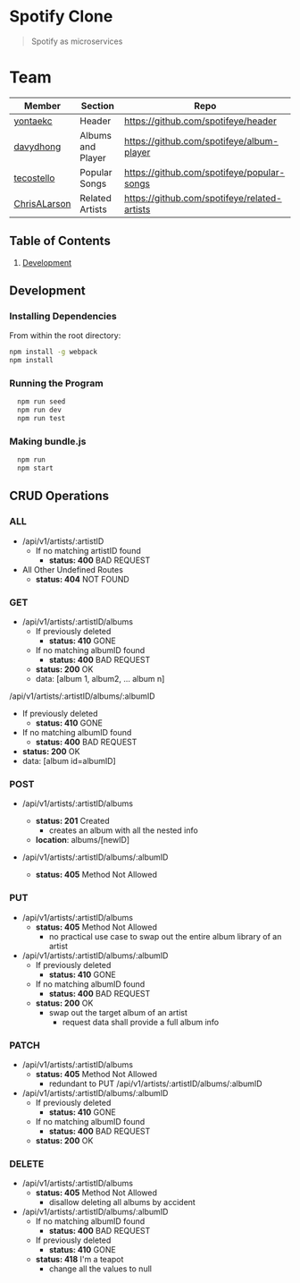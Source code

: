 # Spotify Clone

> Spotify as microservices

# Team

| Member                                          | Section           | Repo                                         |
| ----------------------------------------------- | ----------------- | -------------------------------------------- |
| [yontaekc](https://github.com/yontaekc)         | Header            | https://github.com/spotifeye/header          |
| [davydhong](https://github.com/davydhong)       | Albums and Player | https://github.com/spotifeye/album-player    |
| [tecostello](https://github.com/tecostello)     | Popular Songs     | https://github.com/spotifeye/popular-songs   |
| [ChrisALarson](https://github.com/ChrisALarson) | Related Artists   | https://github.com/spotifeye/related-artists |



## Table of Contents

<!-- 1. [Usage](#Usage) -->
<!-- 1. [Requirements](#requirements) -->
1. [Development](#development)

<!-- ## Usage

> In construction -->

<!-- ## Requirements

An `nvmrc` file is included if using [nvm](https://github.com/creationix/nvm).

- Node 6.13.0
- etc -->

## Development

### Installing Dependencies

From within the root directory:

```sh
npm install -g webpack
npm install
```

### Running the Program

```sh
  npm run seed
  npm run dev
  npm run test
```

### Making bundle.js

```sh
  npm run 
  npm start
```


## CRUD Operations
### ALL 
- /api/v1/artists/:artistID
  - If no matching artistID found
    - **status: 400** BAD REQUEST
- All Other Undefined Routes
  - **status: 404** NOT FOUND


### GET
- /api/v1/artists/:artistID/albums
  - If previously deleted
    - **status: 410** GONE
  - If no matching albumID found
    - **status: 400** BAD REQUEST
  - **status: 200** OK 
  - data: [album 1, album2, ... album n] 

/api/v1/artists/:artistID/albums/:albumID
  - If previously deleted
    - **status: 410** GONE
  - If no matching albumID found
    - **status: 400** BAD REQUEST
  - **status: 200** OK
  - data: [album id=albumID] 


### POST
- /api/v1/artists/:artistID/albums
  - **status: 201** Created
    - creates an album with all the nested info
  - **location**: albums/[newID]
  
- /api/v1/artists/:artistID/albums/:albumID
  - **status: 405** Method Not Allowed

### PUT
- /api/v1/artists/:artistID/albums
  - **status: 405** Method Not Allowed
    - no practical use case to swap out the entire album library of an artist
- /api/v1/artists/:artistID/albums/:albumID
  - If previously deleted
    - **status: 410** GONE
  - If no matching albumID found
    - **status: 400** BAD REQUEST
  - **status: 200** OK
    - swap out the target album of an artist
      - request data shall provide a full album info



### PATCH
- /api/v1/artists/:artistID/albums
  - **status: 405** Method Not Allowed
    - redundant to PUT /api/v1/artists/:artistID/albums/:albumID
- /api/v1/artists/:artistID/albums/:albumID
  - If previously deleted
    - **status: 410** GONE
  - If no matching albumID found
    - **status: 400** BAD REQUEST
  - **status: 200** OK


### DELETE
- /api/v1/artists/:artistID/albums
  - **status: 405** Method Not Allowed
    - disallow deleting all albums by accident
- /api/v1/artists/:artistID/albums/:albumID
  - If no matching albumID found
    - **status: 400** BAD REQUEST
  - If previously deleted
    - **status: 410** GONE
  - **status: 418** I'm a teapot
    - change all the values to null



 